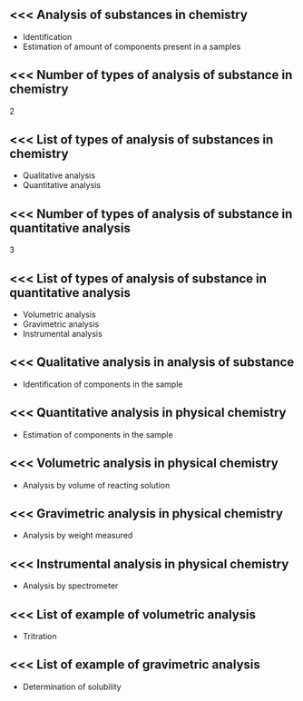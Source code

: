 <<<
 Analysis of substances in chemistry
---

- Identification 
- Estimation
of amount of components present in a samples


>>> 
<<<
 Number of types of analysis of substance in chemistry 
---

2

>>> 
<<<
 List of types of analysis of substances in chemistry
---

- Qualitative analysis
- Quantitative analysis


>>> 
<<<
 Number of types of analysis of substance in quantitative analysis 
---

3

>>> 
<<<
 List of types of analysis of substance in quantitative analysis
---

- Volumetric analysis
- Gravimetric analysis
- Instrumental analysis




>>> 
<<<
 Qualitative analysis in analysis of substance
---

- Identification of components in the sample
 

>>> 
<<<
 Quantitative analysis in physical chemistry
---


- Estimation of components in the sample


>>> 
<<<
 Volumetric analysis in physical chemistry
---


- Analysis by volume of reacting solution


>>> 
<<<
 Gravimetric analysis in physical chemistry
---

- Analysis by weight measured

>>> 
<<<
 Instrumental analysis in physical chemistry
---

- Analysis by spectrometer


>>> 
<<<
 List of example of volumetric analysis
---

- Tritration






>>> 
<<<
 List of example of gravimetric analysis 
---

- Determination of solubility
>>> 
